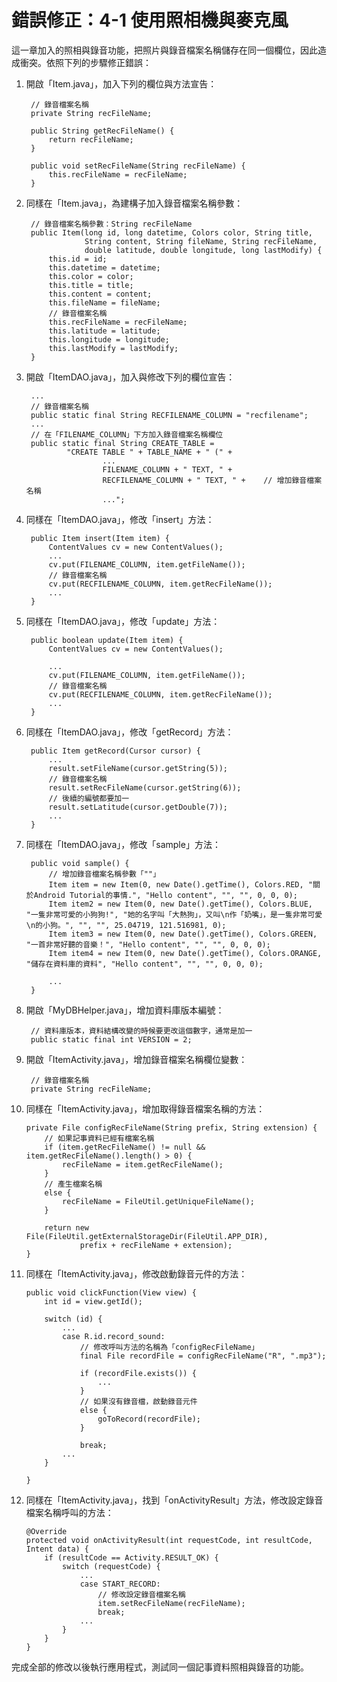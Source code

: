 # 錯誤修正：4-1 使用照相機與麥克風

這一章加入的照相與錄音功能，把照片與錄音檔案名稱儲存在同一個欄位，因此造成衝突。依照下列的步驟修正錯誤：

1. 開啟「Item.java」，加入下列的欄位與方法宣告：

        // 錄音檔案名稱
        private String recFileName;

        public String getRecFileName() {
            return recFileName;
        }
    
        public void setRecFileName(String recFileName) {
            this.recFileName = recFileName;
        }
        
2. 同樣在「Item.java」，為建構子加入錄音檔案名稱參數：

        // 錄音檔案名稱參數：String recFileName
        public Item(long id, long datetime, Colors color, String title,
                    String content, String fileName, String recFileName,
                    double latitude, double longitude, long lastModify) {
            this.id = id;
            this.datetime = datetime;
            this.color = color;
            this.title = title;
            this.content = content;
            this.fileName = fileName;
            // 錄音檔案名稱
            this.recFileName = recFileName;
            this.latitude = latitude;
            this.longitude = longitude;
            this.lastModify = lastModify;
        }

3. 開啟「ItemDAO.java」，加入與修改下列的欄位宣告：

        ...
        // 錄音檔案名稱
        public static final String RECFILENAME_COLUMN = "recfilename";
        ...    
        // 在「FILENAME_COLUMN」下方加入錄音檔案名稱欄位
        public static final String CREATE_TABLE =
                "CREATE TABLE " + TABLE_NAME + " (" +
                        ...
                        FILENAME_COLUMN + " TEXT, " +
                        RECFILENAME_COLUMN + " TEXT, " +    // 增加錄音檔案名稱
                        ...";

4. 同樣在「ItemDAO.java」，修改「insert」方法：

        public Item insert(Item item) {
            ContentValues cv = new ContentValues();
            ...
            cv.put(FILENAME_COLUMN, item.getFileName());
            // 錄音檔案名稱
            cv.put(RECFILENAME_COLUMN, item.getRecFileName());
            ...
        }

5. 同樣在「ItemDAO.java」，修改「update」方法：

        public boolean update(Item item) {
            ContentValues cv = new ContentValues();

            ...
            cv.put(FILENAME_COLUMN, item.getFileName());
            // 錄音檔案名稱
            cv.put(RECFILENAME_COLUMN, item.getRecFileName());
            ...
        }

6. 同樣在「ItemDAO.java」，修改「getRecord」方法：

        public Item getRecord(Cursor cursor) {
            ...
            result.setFileName(cursor.getString(5));
            // 錄音檔案名稱
            result.setRecFileName(cursor.getString(6));
            // 後續的編號都要加一
            result.setLatitude(cursor.getDouble(7));
            ...
        }

7. 同樣在「ItemDAO.java」，修改「sample」方法：

        public void sample() {
            // 增加錄音檔案名稱參數「""」
            Item item = new Item(0, new Date().getTime(), Colors.RED, "關於Android Tutorial的事情.", "Hello content", "", "", 0, 0, 0);
            Item item2 = new Item(0, new Date().getTime(), Colors.BLUE, "一隻非常可愛的小狗狗!", "她的名字叫「大熱狗」，又叫\n作「奶嘴」，是一隻非常可愛\n的小狗。", "", "", 25.04719, 121.516981, 0);
            Item item3 = new Item(0, new Date().getTime(), Colors.GREEN, "一首非常好聽的音樂！", "Hello content", "", "", 0, 0, 0);
            Item item4 = new Item(0, new Date().getTime(), Colors.ORANGE, "儲存在資料庫的資料", "Hello content", "", "", 0, 0, 0);
    
            ...
        }

8. 開啟「MyDBHelper.java」，增加資料庫版本編號：

        // 資料庫版本，資料結構改變的時候要更改這個數字，通常是加一
        public static final int VERSION = 2;

9. 開啟「ItemActivity.java」，增加錄音檔案名稱欄位變數：

        // 錄音檔案名稱
        private String recFileName;

10. 同樣在「ItemActivity.java」，增加取得錄音檔案名稱的方法：

        private File configRecFileName(String prefix, String extension) {
            // 如果記事資料已經有檔案名稱
            if (item.getRecFileName() != null && item.getRecFileName().length() > 0) {
                recFileName = item.getRecFileName();
            }
            // 產生檔案名稱
            else {
                recFileName = FileUtil.getUniqueFileName();
            }
    
            return new File(FileUtil.getExternalStorageDir(FileUtil.APP_DIR),
                    prefix + recFileName + extension);
        }

11. 同樣在「ItemActivity.java」，修改啟動錄音元件的方法：

        public void clickFunction(View view) {
            int id = view.getId();
    
            switch (id) {
                ...
                case R.id.record_sound:
                    // 修改呼叫方法的名稱為「configRecFileName」
                    final File recordFile = configRecFileName("R", ".mp3");
    
                    if (recordFile.exists()) {
                        ...
                    }
                    // 如果沒有錄音檔，啟動錄音元件
                    else {
                        goToRecord(recordFile);
                    }
    
                    break;
                ...
            }
    
        }

12. 同樣在「ItemActivity.java」，找到「onActivityResult」方法，修改設定錄音檔案名稱呼叫的方法：

        @Override
        protected void onActivityResult(int requestCode, int resultCode, Intent data) {
            if (resultCode == Activity.RESULT_OK) {
                switch (requestCode) {
                    ...
                    case START_RECORD:
                        // 修改設定錄音檔案名稱
                        item.setRecFileName(recFileName);
                        break;
                    ...
                }
            }
        }


完成全部的修改以後執行應用程式，測試同一個記事資料照相與錄音的功能。